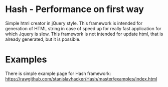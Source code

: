 Hash - Performance on first way
====

Simple html creator in jQuery style. This framework is intended for generation of HTML string in case of speed up for really 
fast application for which Jquery is slow. This framework is not intended for update html, 
that is already generated, but it is possible. 

Examples
====
There is simple example page for Hash framework: https://rawgithub.com/stanislavhacker/Hash/master/examples/index.html
